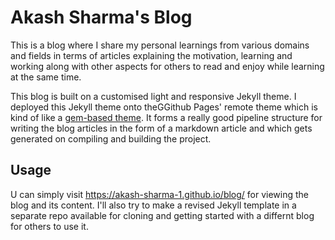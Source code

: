 # Akash Sharma's Blog

This is a blog where I share my personal learnings from various domains and fields in terms of articles explaining the motivation, learning and working along with other aspects for others to read and enjoy while learning at the same time. 

This blog is built on a customised light and responsive Jekyll theme. I deployed this Jekyll theme onto theGGithub Pages' remote theme which is kind of like a [gem-based theme](https://jekyllrb.com/docs/themes/#understanding-gem-based-themes). It forms a really good pipeline structure for writing the blog articles in the form of a markdown article and which gets generated on compiling and building the project.

## Usage
U can simply visit https://akash-sharma-1.github.io/blog/ for viewing the blog and its content.
I'll also try to make a revised Jekyll template in a separate repo available for cloning and getting started with a differnt blog for others to use it.
